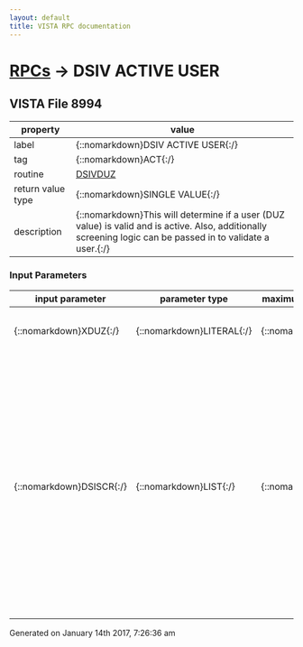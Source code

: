 ```yaml
---
layout: default
title: VISTA RPC documentation
---
```




# [RPCs](TableOfContent.md) &#8594; DSIV ACTIVE USER 


 ## VISTA File 8994
 property | value 
--- | --- 
 label | {::nomarkdown}DSIV ACTIVE USER{:/}
 tag | {::nomarkdown}ACT{:/}
 routine | [DSIVDUZ](http://code.osehra.org/dox/Routine_DSIVDUZ_source.html)
 return value type | {::nomarkdown}SINGLE VALUE{:/}
 description | {::nomarkdown}This will determine if a user (DUZ value) is valid and is active.  Also, additionally screening logic can be passed in to validate a user.{:/}

### Input Parameters

| input parameter | parameter type | maximum data length | required | description | 
| --- | --- | --- | --- | --- | 
| {::nomarkdown}XDUZ{:/} | {::nomarkdown}LITERAL{:/} | {::nomarkdown}15{:/} | {::nomarkdown}true{:/} | {::nomarkdown}This is a pointer value to the NEW PERSON file.{:/} | 
| {::nomarkdown}DSISCR{:/} | {::nomarkdown}LIST{:/} | {::nomarkdown}250{:/} | {::nomarkdown}true{:/} | {::nomarkdown}You may pass additional screening criteria to be checked.  For a user to be returned, all screening criteria must be true in addition to being Active.  Allowable formats of DSISCR(n) = flag^val1^val2^val3^..   check for security key    KEY^security key name   check for parameter       PARM^ parameter name^parameter instance   execute M code     M^<return message>^<executable M code which sets $T>{:/} | 




 Generated on January 14th 2017, 7:26:36 am